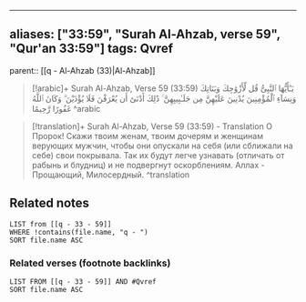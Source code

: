 
---
aliases: ["33:59", "Surah Al-Ahzab, verse 59", "Qur'an 33:59"]
tags: Qvref
---

parent:: [[q - Al-Ahzab (33)|Al-Ahzab]]

> [!arabic]+ Surah Al-Ahzab, Verse 59 (33:59)
> <span class="quran-arabic">يَـٰٓأَيُّهَا ٱلنَّبِىُّ قُل لِّأَزْوَٰجِكَ وَبَنَاتِكَ وَنِسَآءِ ٱلْمُؤْمِنِينَ يُدْنِينَ عَلَيْهِنَّ مِن جَلَـٰبِيبِهِنَّ ۚ ذَٰلِكَ أَدْنَىٰٓ أَن يُعْرَفْنَ فَلَا يُؤْذَيْنَ ۗ وَكَانَ ٱللَّهُ غَفُورًا رَّحِيمًا</span>
^arabic

> [!translation]+ Surah Al-Ahzab, Verse 59 (33:59) - Translation
> О Пророк! Скажи твоим женам, твоим дочерям и женщинам верующих мужчин, чтобы они опускали на себя (или сближали на себе) свои покрывала. Так их будут легче узнавать (отличать от рабынь и блудниц) и не подвергнут оскорблениям. Аллах - Прощающий, Милосердный.
^translation



## Related notes
```dataview
LIST from [[q - 33 - 59]]
WHERE !contains(file.name, "q - ")
SORT file.name ASC
```

### Related verses (footnote backlinks)
```dataview
LIST FROM [[q - 33 - 59]] AND #Qvref
SORT file.name ASC
```

